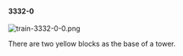 #### 3332-0
![train-3332-0-0.png](https://github.com/lil-lab/nlvr/raw/master/nlvr/train/images/63/train-3332-0-0.png "train-3332-0-0.png")

There are two yellow blocks as the base of a tower.
